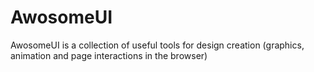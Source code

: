 # AwosomeUI
AwosomeUI is a collection of useful tools for design creation (graphics, animation and page interactions in the browser)
